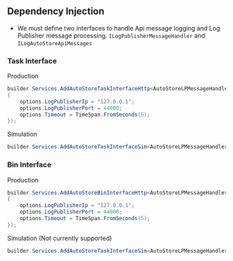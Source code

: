 ## Dependency Injection

- We must define two interfaces to handle Api message logging and Log Publisher message processing. `ILogPublisherMessageHandler` and `ILogAutoStoreApiMessages`

### Task Interface

Production
```c#
builder.Services.AddAutoStoreTaskInterfaceHttp<AutoStoreLPMessageHandlerLogger, AutoStoreApiMessageHandlerLogger>(options =>
{
    options.LogPublisherIp = "127.0.0.1";
    options.LogPublisherPort = 44000;
    options.Timeout = TimeSpan.FromSeconds(5);
});
```

Simulation
```c#
builder.Services.AddAutoStoreTaskInterfaceSim<AutoStoreLPMessageHandlerLogger, AutoStoreApiMessageHandlerLogger>();
```

### Bin Interface

Production
```c#
builder.Services.AddAutoStoreBinInterfaceHttp<AutoStoreLPMessageHandlerLogger, AutoStoreApiMessageHandlerLogger>(options =>
{
    options.LogPublisherIp = "127.0.0.1";
    options.LogPublisherPort = 44000;
    options.Timeout = TimeSpan.FromSeconds(5);
});
```

Simulation (Not currently supported)

```c#
builder.Services.AddAutoStoreTaskInterfaceSim<AutoStoreLPMessageHandlerLogger, AutoStoreApiMessageHandlerLogger>();
```